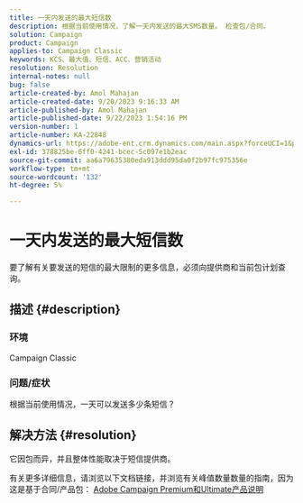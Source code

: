 ```yaml
---
title: 一天内发送的最大短信数
description: 根据当前使用情况，了解一天内发送的最大SMS数量。 检查包/合同。
solution: Campaign
product: Campaign
applies-to: Campaign Classic
keywords: KCS、最大值、短信、ACC、营销活动
resolution: Resolution
internal-notes: null
bug: false
article-created-by: Amol Mahajan
article-created-date: 9/20/2023 9:16:33 AM
article-published-by: Amol Mahajan
article-published-date: 9/22/2023 1:54:16 PM
version-number: 1
article-number: KA-22848
dynamics-url: https://adobe-ent.crm.dynamics.com/main.aspx?forceUCI=1&pagetype=entityrecord&etn=knowledgearticle&id=da35ed5d-9657-ee11-be6f-6045bd0061cb
exl-id: 378825be-6ff0-4241-bcec-5c097e1b2eac
source-git-commit: aa6a79635380eda913ddd95da0f2b97fc975356e
workflow-type: tm+mt
source-wordcount: '132'
ht-degree: 5%

---
```


# 一天内发送的最大短信数


要了解有关要发送的短信的最大限制的更多信息，必须向提供商和当前包计划查询。

## 描述 {#description}


### <b>环境</b>

Campaign Classic



### <b>问题/症状</b>

根据当前使用情况，一天可以发送多少条短信？


## 解决方法 {#resolution}


它因包而异，并且整体性能取决于短信提供商。

有关更多详细信息，请浏览以下文档链接，并浏览有关峰值数量数量的指南，因为这是基于合同/产品包：
[Adobe Campaign Premium和Ultimate产品说明](https://helpx.adobe.com/legal/product-descriptions/campaign.html)
